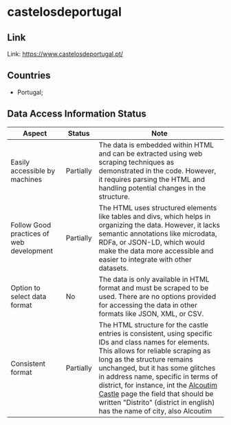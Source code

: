 # castelosdeportugal

## Link
Link: https://www.castelosdeportugal.pt/

## Countries
- Portugal;

## Data Access Information Status

|Aspect|Status|Note|
|--|--|--|
|Easily accessible by machines|Partially|The data is embedded within HTML and can be extracted using web scraping techniques as demonstrated in the code. However, it requires parsing the HTML and handling potential changes in the structure.|
|Follow Good practices of web development|Partially|The HTML uses structured elements like tables and divs, which helps in organizing the data. However, it lacks semantic annotations like microdata, RDFa, or JSON-LD, which would make the data more accessible and easier to integrate with other datasets.|
|Option to select data format|No|The data is only available in HTML format and must be scraped to be used. There are no options provided for accessing the data in other formats like JSON, XML, or CSV.|
|Consistent format|Partially|The HTML structure for the castle entries is consistent, using specific IDs and class names for elements. This allows for reliable scraping as long as the structure remains unchanged, but it has some glitches in address name, specific in terms of district, for instance, int the [Alcoutim Castle](https://www.castelosdeportugal.pt/castelos/Castelos(pre)SECXII/velhoAlcoutim.html) page the field that should be written "Distrito" (district in english) has the name of city, also Alcoutim|


